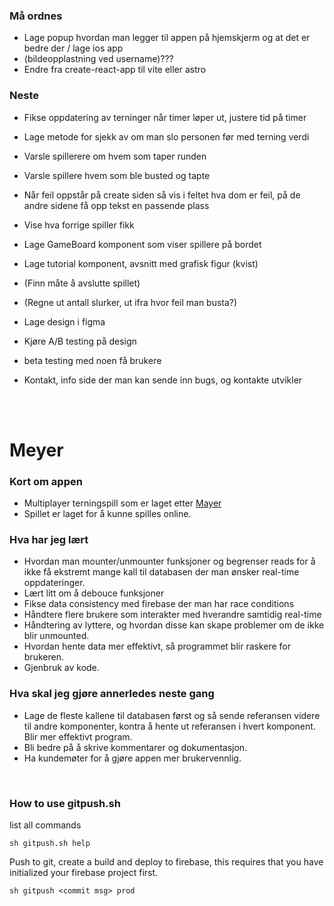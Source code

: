 ### Må ordnes
- Lage popup hvordan man legger til appen på hjemskjerm og at det er bedre der / lage ios app
- (bildeopplastning ved username)???
- Endre fra create-react-app til vite eller astro

### Neste
- Fikse oppdatering av terninger når timer løper ut, justere tid på timer
- Lage metode for sjekk av om man slo personen før med terning verdi
- Varsle spillerere om hvem som taper runden
- Varsle spillere hvem som ble busted og tapte

- Når feil oppstår på create siden så vis i feltet hva dom er feil, på de andre sidene få opp tekst en passende plass

- Vise hva forrige spiller fikk
- Lage GameBoard komponent som viser spillere på bordet

- Lage tutorial komponent, avsnitt med grafisk figur (kvist)
 
- (Finn måte å avslutte spillet)
- (Regne ut antall slurker, ut ifra hvor feil man busta?)

- Lage design i figma
- Kjøre A/B testing på design
- beta testing med noen få brukere

- Kontakt, info side der man kan sende inn bugs, og kontakte utvikler

<br/><br/>

# Meyer

### Kort om appen
- Multiplayer terningspill som er laget etter <a href="https://da.wikipedia.org/wiki/Meyer_(terningspil)">Mayer</a>
- Spillet er laget for å kunne spilles online.

### Hva har jeg lært
- Hvordan man mounter/unmounter funksjoner og begrenser reads for å ikke få ekstremt mange kall til databasen der man ønsker real-time oppdateringer.
- Lært litt om å debouce funksjoner
- Fikse data consistency med firebase der man har race conditions
- Håndtere flere brukere som interakter med hverandre samtidig real-time
- Håndtering av lyttere, og hvordan disse kan skape problemer om de ikke blir unmounted.
- Hvordan hente data mer effektivt, så programmet blir raskere for brukeren.
- Gjenbruk av kode.

### Hva skal jeg gjøre annerledes neste gang
- Lage de fleste kallene til databasen først og så sende referansen videre til andre komponenter, kontra å hente ut referansen i hvert komponent. Blir mer effektivt program.
- Bli bedre på å skrive kommentarer og dokumentasjon.
- Ha kundemøter for å gjøre appen mer brukervennlig.

<br />

### How to use gitpush.sh
list all commands
```
sh gitpush.sh help
```
Push to git, create a build and deploy to firebase, this requires that you have initialized your firebase project first.
```
sh gitpush <commit msg> prod
```